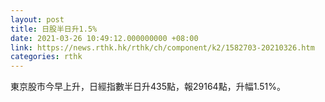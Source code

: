 ```yaml
---
layout: post
title: 日股半日升1.5%
date: 2021-03-26 10:49:12.000000000 +08:00
link: https://news.rthk.hk/rthk/ch/component/k2/1582703-20210326.htm
categories: rthk
---
```


東京股市今早上升，日經指數半日升435點，報29164點，升幅1.51%。
